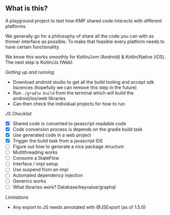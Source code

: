 ## What is this?
A playground project to test how KMP shared code interacts with different platforms.

We generally go for a philosophy of share all the code you can with as thinner interface as possible. To make that feasible every
platform needs to have certain functionality.

We know this works smoothly for Kotlin/Jvm (Android) & Kotlin/Native (iOS). The next step is Kotlin/Js (Web).

*Getting up and running*
- Download android studio to get all the build tooling and accept sdk liscences (hopefully we can remove this step in the
future)
- Run `./gradlw build` from the terminal which will build the android/ios/web libraries
- Can then check the individual projects for how to run

*JS Checklist*
- [x] Shared code is converted to javascript readable code
- [x] Code conversion process is depends on the gradle build task
- [x] Use generated code in a web project
- [x] Trigger the build task from a javascript IDE
- [ ] Figure out how to generate a nice package structure
- [ ] Multithreading works
- [ ] Consume a StateFlow
- [ ] Interface / impl setup
- [ ] Use suspend from an impl
- [ ] Automated dependency injection
- [ ] Generics works
- [ ] What libraries work? Database/keyvalue/graphql

*Limitations*
- Any export to JS needs annotated with @JSExport (as of 1.5.0)
